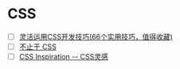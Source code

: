 # CSS

- [ ] [灵活运用CSS开发技巧(66个实用技巧，值得收藏)](https://juejin.im/post/5d4d0ec651882549594e7293#heading-59)
- [ ] [不止于 CSS](https://github.com/chokcoco/iCSS)
- [ ] [CSS Inspiration -- CSS灵感](https://chokcoco.github.io/CSS-Inspiration/#/./init)

